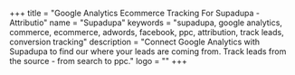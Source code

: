 +++
title = "Google Analytics Ecommerce Tracking For Supadupa - Attributio"
name = "Supadupa"
keywords = "supadupa, google analytics, commerce, ecommerce, adwords, facebook, ppc, attribution, track leads, conversion tracking"
description = "Connect Google Analytics with Supadupa to find our where your leads are coming from. Track leads from the source - from search to ppc."
logo = ""
+++
